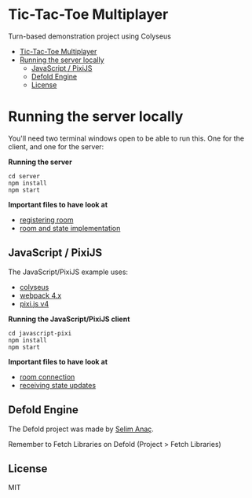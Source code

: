 # Tic-Tac-Toe Multiplayer 

Turn-based demonstration project using Colyseus 

- [Tic-Tac-Toe Multiplayer](#tic-tac-toe-multiplayer)
- [Running the server locally](#running-the-server-locally)
  - [JavaScript / PixiJS](#javascript--pixijs)
  - [Defold Engine](#defold-engine)
  - [License](#license)


# Running the server locally

You'll need two terminal windows open to be able to run this. One for the
client, and one for the server:

**Running the server**

```
cd server
npm install
npm start
```

**Important files to have look at**

- [registering room](server/index.ts#L19)
- [room and state implementation](server/rooms/tictactoe.ts)

## JavaScript / PixiJS

The JavaScript/PixiJS example uses:

- [colyseus](http://colyseus.io)
- [webpack 4.x](http://npmjs.com/package/webpack)
- [pixi.js v4](http://npmjs.com/package/pixi.js)

**Running the JavaScript/PixiJS client**

```
cd javascript-pixi
npm install
npm start
```

**Important files to have look at**

- [room connection](frontend/src/screens/GameScreen.js#L36)
- [receiving state updates](frontend/src/screens/GameScreen.js#L39-L69)

## Defold Engine

The Defold project was made by [Selim Anaç](https://github.com/selimanac/).

Remember to Fetch Libraries on Defold (Project > Fetch Libraries)

## License

MIT
